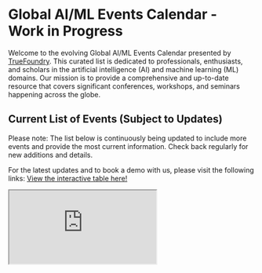 # Global AI/ML Events Calendar - Work in Progress

Welcome to the evolving Global AI/ML Events Calendar presented by [TrueFoundry](https://www.truefoundry.com/). This curated list is dedicated to professionals, enthusiasts, and scholars in the artificial intelligence (AI) and machine learning (ML) domains. Our mission is to provide a comprehensive and up-to-date resource that covers significant conferences, workshops, and seminars happening across the globe.

## Current List of Events (Subject to Updates)

Please note: The list below is continuously being updated to include more events and provide the most current information. Check back regularly for new additions and details.

For the latest updates and to book a demo with us, please visit the following links:
[View the interactive table here!]([(https://docs.google.com/spreadsheets/d/e/2PACX-1vRg7-6LQ3d4nfJ1Ym00AXDICP4oSqz7GRyJqvk596fXRQ8uiAVWwU7PTRzoRpBvXB2LsRCi5O3v-EK8/pubhtml))

<iframe src="https://docs.google.com/spreadsheets/d/e/2PACX-1vRg7-6LQ3d4nfJ1Ym00AXDICP4oSqz7GRyJqvk596fXRQ8uiAVWwU7PTRzoRpBvXB2LsRCi5O3v-EK8/pubhtml?widget=true&amp;headers=false"></iframe>
